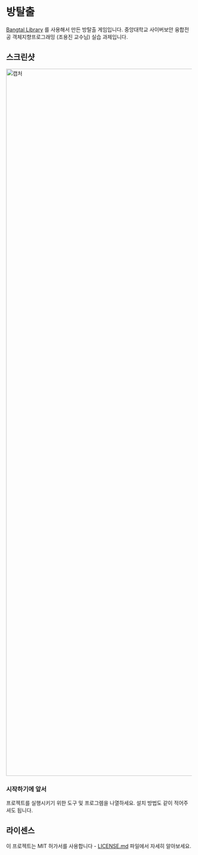 # 방탈출
[Bangtal Library](https://cafe.naver.com/bangtal) 를 사용해서 만든 방탈출 게임입니다. 
중앙대학교 사이버보안 융합전공 객체지향프로그래밍 (조용진 교수님) 실습 과제입니다.

## 스크린샷

<img width="1920" alt="캡처" src="https://user-images.githubusercontent.com/57025419/92996289-743e2600-f545-11ea-8f27-cc00e5f1250b.PNG">

### 시작하기에 앞서

프로젝트를 실행시키기 위한 도구 및 프로그렘을 나열하세요. 설치 방법도 같이 적어주셔도 됩니다.

## 라이센스

이 프로젝트는 MIT 허가서를 사용합니다 - [LICENSE.md](https://github.com/Choalter/RoomEscape/blob/master/LICENSE) 파일에서 자세히 알아보세요.
